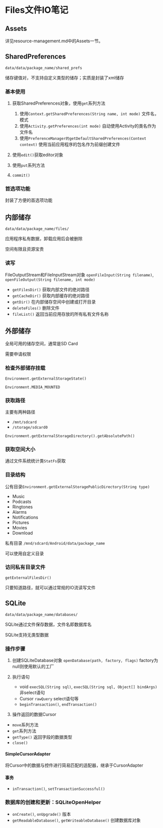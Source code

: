 # Files文件IO笔记

## Assets

详见resource-management.md中的Assets一节。

## SharedPreferences

`data/data/package_name/shared_prefs`

储存键值对，不支持自定义类型的储存；实质是封装了xml储存

### 基本使用

1. 获取SharedPreferences对象，使用`get`系列方法

    1. 使用`Context.getSharedPreferences(String name, int mode)` 文件名，模式
    2. 使用`Activity.getPreferences(int mode)` 自动使用Activity的类名作为文件名
    3. 使用`PreferenceManager的getDefaultSharedPreferences(Context context)` 使用当前应用程序的包名作为前缀创建文件

2. 使用`edit()`获取editor对象
3. 使用`put`系列方法
4. `commit()`

### 首选项功能

封装了方便的首选项功能

## 内部储存

`data/data/package_name/files/`

应用程序私有数据，卸载应用后会被删除

空间有限且资源宝贵

### 读写

FileOutputStream和FileInputStream对象 `openFileInput(String filename)`, `openFileOutput(String filename, int mode)`

- `getFilesDir()` 获取内部文件的绝对路径
- `getCacheDir()` 获取内部缓存的绝对路径
- `getDir()` 在内部储存空间中创建或打开目录
- `deleteFiles()` 删除文件
- `fileList()` 返回当前应用存放的所有私有文件名称

## 外部储存

全局可用的储存空间，通常是SD Card

需要申请权限

### 检查外部储存挂载

`Environment.getExternalStorageState()`

`Environment.MEDIA_MOUNTED`

### 获取路径

主要有两种路径

- `/mnt/sdcard`
- `/storage/sdcard0`

`Environment.getExternalStorageDirectory().getAbsolutePath()`

### 获取空间大小

通过文件系统统计类`StatFs`获取

### 目录结构

公有目录`Environment.getExternalStoragePublicDirectory(String type)`

- Music
- Podcasts
- Ringtones
- Alarms
- Notifications
- Pictures
- Movies
- Download

私有目录 `/mnd/sdcard/Android/data/package_name`

可以使用自定义目录

### 访问私有目录文件

`getExternalFilesDir()`

只要知道路径，就可以通过常规的IO流读写文件

## SQLite

`data/data/package_name/databases/`

SQLite通过文件保存数据，文件名即数据库名

SQLite支持无类型数据

### 操作步骤

1. 创建SQLiteDatabase对象 `openDatabase(path, factory, flags)` factory为null则使用默认的工厂
2. 执行语句

    - void `execSQL(String sql)`, `execSQL(String sql, Object[] bindArgs)` 非select语句
    - Cursor `rawQuery` select语句等
    - `beginTransaction()`, `endTransaction()`

3. 操作返回的数据Cursor

- `move`系列方法
- `get`系列方法
- `getType()` 返回字段的数据类型
- `close()`

#### SimpleCursorAdapter

将Cursor中的数据与控件进行简易匹配的适配器，继承于CursorAdapter

#### 事务

- `inTransaction()`, `setTransactionSuccessful()`

### 数据库的创建和更新：SQLiteOpenHelper

- `onCreate()`, `onUpgrade()` 版本
- `getReadableDatabase()`, `getWriteableDatabase()` 创建数据库对象
